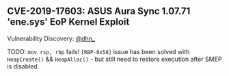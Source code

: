 CVE-2019-17603: ASUS Aura Sync 1.07.71 'ene.sys' EoP Kernel Exploit
---

Vulnerability Discovery: [@dhn_](https://twitter.com/dhn_)

TODO: `mov rsp, rbp` fails! `[RBP-0x58]` issue has been solved with `HeapCreate()` && `HeapAlloc()` - but still need to restore execution after SMEP is disabled.
